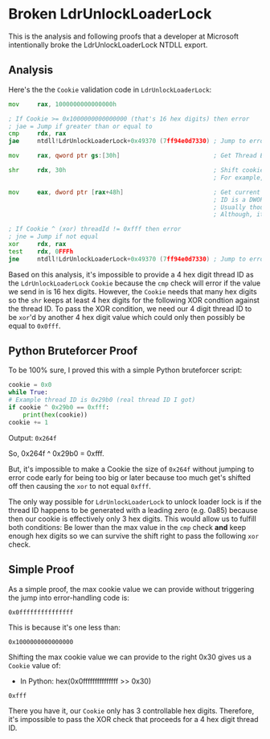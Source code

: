 # Broken LdrUnlockLoaderLock

This is the analysis and following proofs that a developer at Microsoft intentionally broke the LdrUnlockLoaderLock NTDLL export.

## Analysis

Here's the the `Cookie` validation code in `LdrUnlockLoaderLock`:

```asm
mov     rax, 1000000000000000h

; If Cookie >= 0x1000000000000000 (that's 16 hex digits) then error
; jae = Jump if greater than or equal to
cmp     rdx, rax
jae     ntdll!LdrUnlockLoaderLock+0x49370 (7ff94e0d7330) ; Jump to error-handling code

mov     rax, qword ptr gs:[30h]                          ; Get Thread Environment Block (TEB) address

shr     rdx, 30h                                         ; Shift cookie value right logical 0x30
                                                         ; For example, 0xffffffffffffffff (16 digits) >> 0x30 = 0xffff

mov     eax, dword ptr [rax+48h]                         ; Get current thread ID from TEB
                                                         ; ID is a DWORD in size (32-bits; or 8 hex digits)
                                                         ; Usually though, an ID is at most 4 hex digits (2 bytes)
                                                         ; Although, it could have a leading zero effectively making it less

; If Cookie ^ (xor) threadId != 0xfff then error
; jne = Jump if not equal
xor     rdx, rax
test    rdx, 0FFFh
jne     ntdll!LdrUnlockLoaderLock+0x49370 (7ff94e0d7330) ; Jump to error-handling code
```

Based on this analysis, it's impossible to provide a 4 hex digit thread ID as the `LdrUnlockLoaderLock` `Cookie` because the `cmp` check will error if the value we send in is 16 hex digits. However, the `Cookie` needs that many hex digits so the `shr` keeps at least 4 hex digits for the following XOR condtion against the thread ID. To pass the XOR condition, we need our 4 digit thread ID to be `xor`'d by another 4 hex digit value which could only then possibly be equal to `0x0fff`.

## Python Bruteforcer Proof

To be 100% sure, I proved this with a simple Python bruteforcer script:

```python
cookie = 0x0
while True:
# Example thread ID is 0x29b0 (real thread ID I got)
if cookie ^ 0x29b0 == 0xfff:
    print(hex(cookie))
cookie += 1
```

Output: `0x264f`

So, 0x264f ^ 0x29b0 = 0xfff.

But, it's impossible to make a Cookie the size of `0x264f` without jumping to error code early for being too big or later because too much get's shifted off then causing the `xor` to not equal `0xfff`.

The only way possible for `LdrUnlockLoaderLock` to unlock loader lock is if the thread ID happens to be generated with a leading zero (e.g. 0a85) because then our cookie is effectively only 3 hex digits. This would allow us to fulfill both conditions: Be lower than the max value in the `cmp` check **and** keep enough hex digits so we can survive the shift right to pass the following `xor` check.

## Simple Proof

As a simple proof, the max cookie value we can provide without triggering the jump into error-handling code is:

```
0x0fffffffffffffff
```


This is because it's one less than:

```
0x1000000000000000
```

Shifting the max cookie value we can provide to the right 0x30 gives us a `Cookie` value of:
  - In Python: hex(0x0fffffffffffffff >> 0x30)

```
0xfff
```

There you have it, our `Cookie` only has 3 controllable hex digits. Therefore, it's impossible to pass the XOR check that proceeds for a 4 hex digit thread ID.
